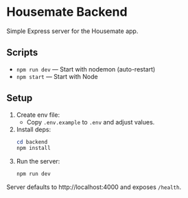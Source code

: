 # Housemate Backend

Simple Express server for the Housemate app.

## Scripts

- `npm run dev` — Start with nodemon (auto-restart)
- `npm start` — Start with Node

## Setup

1. Create env file:
   - Copy `.env.example` to `.env` and adjust values.
2. Install deps:
   ```powershell
   cd backend
   npm install
   ```
3. Run the server:
   ```powershell
   npm run dev
   ```

Server defaults to http://localhost:4000 and exposes `/health`.
